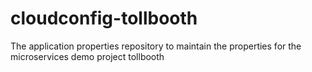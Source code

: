 # cloudconfig-tollbooth
The application properties repository to maintain the properties for the microservices demo project tollbooth

